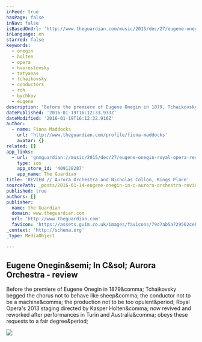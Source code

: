 ```yaml
---
inFeed: true
hasPage: false
inNav: false
isBasedOnUrl: 'http://www.theguardian.com/music/2015/dec/27/eugene-onegin-royal-opera-review-dmitri-hvorostovsky-in-c-aurora-orchestra'
inLanguage: en
starred: false
keywords:
  - onegin
  - holten
  - opera
  - hvorostovsky
  - tatyanas
  - tchaikovsky
  - conductors
  - roh
  - bychkov
  - eugene
description: "Before the premiere of Eugene Onegin in 1879, Tchaikovsky begged the chorus not to behave like sheep, the conductor not to be a machine, the production not to be too opulent. Royal Opera's 2013 staging directed by Kasper Holten, now revived and reworked after performances in Turin and Australia, obeys these requests to a fair degree."
datePublished: '2016-01-19T16:12:33.933Z'
dateModified: '2016-01-19T16:12:32.916Z'
author:
  - name: Fiona Maddocks
    url: 'http://www.theguardian.com/profile/fiona-maddocks'
    avatar: {}
related: []
app_links:
  - url: 'gnmguardian://music/2015/dec/27/eugene-onegin-royal-opera-review-dmitri-hvorostovsky-in-c-aurora-orchestra?contenttype=Article&source=applinks'
    type: ios
    app_store_id: '409128287'
    app_name: The Guardian
title: 'REVIEW // Aurora Orchestra and Nicholas Collon, Kings Place'
sourcePath: _posts/2016-01-14-eugene-onegin-in-c-aurora-orchestra-review.md
published: true
authors: []
publisher:
  name: the Guardian
  domain: www.theguardian.com
  url: 'http://www.theguardian.com'
  favicon: 'https://assets.guim.co.uk/images/favicons/79d7ab5a729562cebca9c6a13c324f0e/32x32.ico'
_context: 'http://schema.org'
_type: MediaObject

---
```

<article style=""><h1>Eugene Onegin&amp;semi; In C&amp;sol; Aurora Orchestra - review</h1><p>Before the premiere of Eugene Onegin in 1879&amp;comma; Tchaikovsky begged the chorus not to behave like sheep&amp;comma; the conductor not to be a machine&amp;comma; the production not to be too opulent&amp;period; Royal Opera's 2013 staging directed by Kasper Holten&amp;comma; now revived and reworked after performances in Turin and Australia&amp;comma; obeys these requests to a fair degree&amp;period;</p><img src="https://i.guim.co.uk/img/media/6aec5a484708025976f4eb3fa7a8b20aa5d00482/15_509_4721_2835/master/4721.jpg?w=1200&amp;q=85&amp;auto=format&amp;sharp=10&amp;s=7b5658cc618020cc517aaeba9a9c2694" /></article>